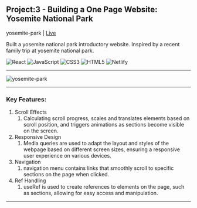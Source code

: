 ## Project:3 - Building a One Page Website: Yosemite National Park

yosemite-park | [Live](https://gyulizoeykim.com/)

Built a yosemite national park introductory website. Inspired by a recent family trip at yosemite national park.

![React](https://img.shields.io/badge/react-%2320232a.svg?style=for-the-badge&logo=react&logoColor=%2361DAFB)
![JavaScript](https://img.shields.io/badge/javascript-%23323330.svg?style=for-the-badge&logo=javascript&logoColor=%23F7DF1E)
![CSS3](https://img.shields.io/badge/css3-%231572B6.svg?style=for-the-badge&logo=css3&logoColor=white)
![HTML5](https://img.shields.io/badge/html5-%23E34F26.svg?style=for-the-badge&logo=html5&logoColor=white)
![Netlify](https://img.shields.io/badge/netlify-%23000000.svg?style=for-the-badge&logo=netlify&logoColor=#00C7B7)

---

![yosemite-park](https://github.com/gyuli-zoeykim/yosemite-park/assets/111097580/44e60b5f-2e08-4df9-b170-c5cc52db5a56)


---

### Key Features:

1. Scroll Effects
   1. Calculating scroll progress, scales and translates elements based on scroll position, and triggers animations as sections become visible on the screen.
1. Responsive Design
   1. Media queries are used to adapt the layout and styles of the webpage based on different screen sizes, ensuring a responsive user experience on various devices.
1. Navigation
   1. navigation menu contains links that smoothly scroll to specific sections on the page when clicked.
1. Ref Handling
   1. useRef is used to create references to elements on the page, such as sections, allowing for easy access and manipulation.

---

